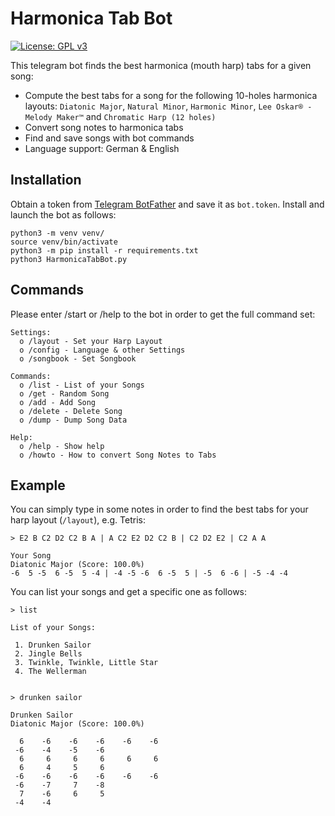 # Harmonica Tab Bot
[![License: GPL v3](https://img.shields.io/badge/License-GPLv3-blue.svg)](https://www.gnu.org/licenses/gpl-3.0)

This telegram bot finds the best harmonica (mouth harp) tabs for a given song:

- Compute the best tabs for a song for the following 10-holes harmonica layouts: `Diatonic Major`, `Natural Minor`, `Harmonic Minor`, `Lee Oskar® - Melody Maker™` and `Chromatic Harp (12 holes)`
- Convert song notes to harmonica tabs
- Find and save songs with bot commands
- Language support: German & English

## Installation

Obtain a token from [Telegram BotFather](https://core.telegram.org/bots/tutorial) and save it as `bot.token`. 
Install and launch the bot as follows:

```
python3 -m venv venv/
source venv/bin/activate
python3 -m pip install -r requirements.txt
python3 HarmonicaTabBot.py
```

## Commands

Please enter /start or /help to the bot in order to get the full command set:

```
Settings:
  o /layout - Set your Harp Layout
  o /config - Language & other Settings
  o /songbook - Set Songbook

Commands:
  o /list - List of your Songs
  o /get - Random Song
  o /add - Add Song
  o /delete - Delete Song
  o /dump - Dump Song Data

Help:
  o /help - Show help
  o /howto - How to convert Song Notes to Tabs
```

## Example

You can simply type in some notes in order to find the best tabs for your harp layout (`/layout`), e.g. Tetris:

```
> E2 B C2 D2 C2 B A | A C2 E2 D2 C2 B | C2 D2 E2 | C2 A A

Your Song
Diatonic Major (Score: 100.0%)
-6  5 -5  6 -5  5 -4 | -4 -5 -6  6 -5  5 | -5  6 -6 | -5 -4 -4
```

You can list your songs and get a specific one as follows:

```
> list

List of your Songs:

 1. Drunken Sailor
 2. Jingle Bells
 3. Twinkle, Twinkle, Little Star
 4. The Wellerman


> drunken sailor

Drunken Sailor
Diatonic Major (Score: 100.0%)

  6    -6    -6    -6    -6    -6  
 -6    -4    -5    -6  
  6     6     6     6     6     6  
  6     4     5     6  
 -6    -6    -6    -6    -6    -6  
 -6    -7     7    -8  
  7    -6     6     5  
 -4    -4
```


